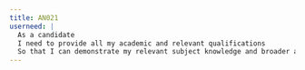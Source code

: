 ```yaml
---
title: AN021
userneed: |
  As a candidate
  I need to provide all my academic and relevant qualifications
  So that I can demonstrate my relevant subject knowledge and broader academic achievements
---
```

